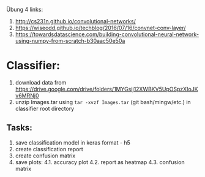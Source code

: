 Übung 4 links:
1.  http://cs231n.github.io/convolutional-networks/
2.  https://wiseodd.github.io/techblog/2016/07/16/convnet-conv-layer/
3.  https://towardsdatascience.com/building-convolutional-neural-network-using-numpy-from-scratch-b30aac50e50a

# Classifier:

1. download data from https://drive.google.com/drive/folders/1MYGsij12XWBKV5UpOSpzXIoJKv6MRNj0
2. unzip Images.tar using ``tar -xvzf Images.tar`` (git bash/mingw/etc.) in classifier root directory

## Tasks:

1. save classification model in keras format - h5
2. create classification report
3. create confusion matrix
4. save plots:
4.1. accuracy plot
4.2. report as heatmap
4.3. confusion matrix